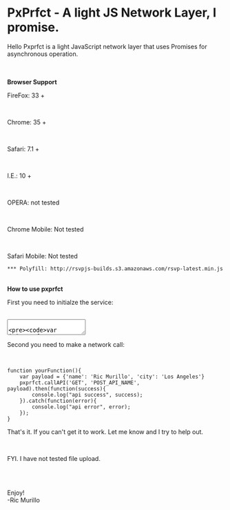 PxPrfct - A light JS Network Layer, I promise.
=======

<p>Hello Pxprfct is a light JavaScript network layer that uses Promises for asynchronous operation.</p>
<br/>
<br/>
<b>Browser Support</b>
	<p>FireFox: 33 +</p><br/>
	<p>Chrome: 35 +</p><br/>
	<p>Safari: 7.1 +</p><br/>
	<p>I.E.: 10 + </p><br/>
	<p>OPERA: not tested</p><br/>
	<p>Chrome Mobile: Not tested</p><br/>
	<p>Safari Mobile: Not tested</p>

	*** Polyfill: http://rsvpjs-builds.s3.amazonaws.com/rsvp-latest.min.js


<br/>
<b>How to use pxprfct</b>
<p>First you need to initialze the service:	</p>
<br/>
<textarea>

	var initPxprfct = new pxprfct.init({dev_env:true,
	        dev_host:'http://localhost:8000',
	        live_host:'http://api.pxprfct.com',
	        api_end_points: {'POST_API_NAME', '/url_end_point', 'GET_API_NAME', '/url_end_point'},
	        api_request_headers:[{'header_key_one':'key_value'}, {'header_key_two':'key_value'}]});

</textarea>
<br/>
<p>Second you need to make a network call:</p>
<br/>

	function yourFunction(){
		var payload = {'name': 'Ric Murillo', 'city': 'Los Angeles'}
        pxprfct.callAPI('GET', 'POST_API_NAME', payload).then(function(success){
	    	console.log("api success", success);
	    }).catch(function(error){
	    	console.log("api error", error);
	    });
	}

<p>That's it.  If you can't get it to work.  Let me know and I try to help out.</p>
<br/>
<p>FYI. I have not tested file upload.</p> 
<br/>

<br/>

Enjoy!
<br/>
-Ric Murillo
